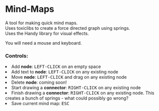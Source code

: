 # Mind-Maps
A tool for making quick mind maps.  
Uses toxiclibs to create a force directed graph using springs.  
Uses the Handy library for visual effects.

You will need a mouse and keyboard.
<h3>Controls:</h3>
<li>Add <b>node</b>: <tt>LEFT-CLICK</tt> on an empty space</li>
<li>Add text to <b>node</b>: <tt>LEFT-CLICK</tt> on any existing node</li>
<li>Move <b>node</b>: <tt>LEFT-CLICK</tt> and drag on any existing node</li>
<li>Delete <b>node</b>: coming soon!</li>
<li>Start drawing a <b>connector</b>: <tt>RIGHT-CLICK</tt> on any existing node</li>
<li>Finish drawing a <b>connector</b>: <tt>RIGHT-CLICK</tt> on any existing node. This creates a bunch of springs - what could possibly go wrong?</li>
<li>Save current mind map: <tt>ESC</tt></li>
</ul>
